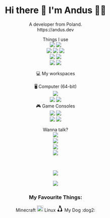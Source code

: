 

<h1 align='center'>
  Hi there 👋 I'm Andus 👨‍💻
</h1>

<p align='center'>
  A developer from Poland.<br>
  https://andus.dev
</p>

<p align='center'>
  Things I use<br>
  <img src="https://img.shields.io/badge/Visual%20Studio%20Code-0078d7.svg?style=flat-square&logo=visual-studio-code&logoColor=white"/>
  <img src="https://img.shields.io/badge/IntelliJ%20IDEA-000000.svg?style=flat-square&logo=intellij-idea&logoColor=white"/><br>
  <img src="https://img.shields.io/badge/Java-%23ED8B00.svg?style=flat-square&logo=oracle&logoColor=white"/>
  <img src="https://img.shields.io/badge/-HTML5-E34F26?style=flat-square&logo=html5&logoColor=white"/>
  <img src="https://img.shields.io/badge/-CSS3-E34F26?style=flat-square&logo=css3&color=blue&logoColor=white"/><br>
  <img src="https://img.shields.io/badge/GitHub-100000?style=flat-square&logo=github&logoColor=white"/>
  <img src="https://img.shields.io/badge/-Git-F05032?style=flat-square&logo=git&logoColor=white"/><br>
  <img src="https://img.shields.io/badge/Godot-%23FFFFFF.svg?style=flat-square&logo=godot-engine"/>
  <img src="https://img.shields.io/badge/Unity-%23000000.svg?style=flat-square&logo=unity&logoColor=white"/>
</p>



<p align='center'>
  💻 My workspaces<br/><br/>
  🖥️ Computer (64-bit)<br/>
  <img src="https://img.shields.io/badge/Garuda%20Linux-FCC624?style=flat-square&logo=linux&logoColor=black"/><br/>
  <img src="https://img.shields.io/badge/intel-core%20i5%209th-%230071C5.svg?&style=flat-square&logo=intel&logoColor=white"/>
  <img src="https://img.shields.io/badge/RAM-16GB-%230071C5.svg?&style=flat-square&logoColor=white"/><br/>
  🎮 Game Consoles</br>
  <img src="https://img.shields.io/badge/Nintendo%203DS-D12228?style=flat-square&logo=nintendo-3ds&logoColor=white"/>
  <img src="https://img.shields.io/badge/Xbox%20360-107C10?style=flat-square&logo=xbox&logoColor=white"/></br>
  <img src="https://img.shields.io/badge/Playstation%204-003791?style=flat-square&logo=playstation-4&logoColor=white"/>
  <img src="https://img.shields.io/badge/Playstation%20Vita-003791?style=flat-square&logo=playstation-vita&logoColor=white"/>
</p>

<p  align='center'>
  Wanna talk?</br>
  <a href="https://github.com/andusdev" target="_blank" rel="noopener noreferrer"><img src="https://img.shields.io/badge/GitHub-100000?style=flat-square&logo=github&logoColor=white"/></a></br>
  <a href="https://twitter.com/Anduseee" target="_blank" rel="noopener noreferrer"><img src="https://img.shields.io/badge/Twitter-1DA1F2?style=flat-square&logo=twitter&logoColor=white"/></a></br>
  <a href="https://t.me/Anduseee" target="_blank" rel="noopener noreferrer"><img src="https://img.shields.io/badge/Telegram-2CA5E0?style=flat-square&logo=telegram&logoColor=white"/></a></br>
  <a href="mailto:support@andus.dev" target="_blank" tel="noopener noreferrer"><img src="https://img.shields.io/badge/Support Mail-D14836?style=flat-square&logo=mailgun&logoColor=white"/></a>
</p>
  
<br/>
<p align='center'>
  <a href="#"><img src="https://github-readme-stats.vercel.app/api?username=andusdev&show_icons=true&count_private=true&theme=dark" width="350"></a>
</p>
<p align='center'>
  <a href="#"><img src="https://github-readme-stats.vercel.app/api/top-langs/?username=andusdev&layout=compact&theme=dark" width="350"></a>
</p>

<h3 align="center">
  My Favourite Things:<br>
</h3>
<p align="center">
  Minecraft <img src="https://static.wikia.nocookie.net/minecraft/images/f/fe/GrassNew.png/revision/latest/scale-to-width-down/40" width="20" height="20"/>
  Linux <img src="https://raw.githubusercontent.com/devicons/devicon/master/icons/linux/linux-plain.svg" alt="bootstrap" width="20" height="20"/>
  My Dog :dog2:
</p>
